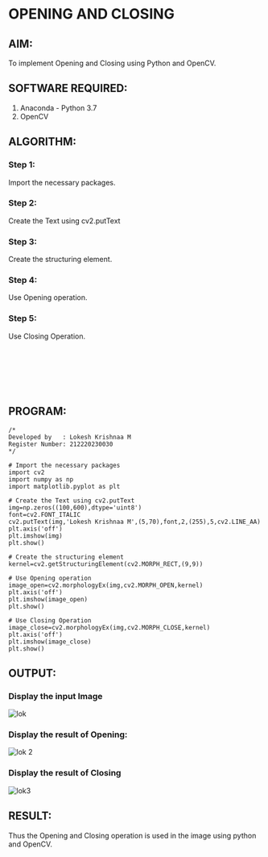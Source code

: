 # OPENING AND CLOSING

## AIM:
To implement Opening and Closing using Python and OpenCV.

## SOFTWARE REQUIRED:
1. Anaconda - Python 3.7
2. OpenCV
## ALGORITHM:
### Step 1:
Import the necessary packages.
### Step 2:
Create the Text using cv2.putText
### Step 3:
Create the structuring element.
### Step 4:
Use Opening operation.
### Step 5:
Use Closing Operation.

<br><br><br><br><br>

## PROGRAM:
```
/*
Developed by   : Lokesh Krishnaa M
Register Number: 212220230030
*/

# Import the necessary packages
import cv2
import numpy as np
import matplotlib.pyplot as plt

# Create the Text using cv2.putText
img=np.zeros((100,600),dtype='uint8')
font=cv2.FONT_ITALIC
cv2.putText(img,'Lokesh Krishnaa M',(5,70),font,2,(255),5,cv2.LINE_AA)
plt.axis('off')
plt.imshow(img)
plt.show()

# Create the structuring element
kernel=cv2.getStructuringElement(cv2.MORPH_RECT,(9,9))

# Use Opening operation
image_open=cv2.morphologyEx(img,cv2.MORPH_OPEN,kernel)
plt.axis('off')
plt.imshow(image_open)
plt.show()

# Use Closing Operation
image_close=cv2.morphologyEx(img,cv2.MORPH_CLOSE,kernel)
plt.axis('off')
plt.imshow(image_close)
plt.show()

```
## OUTPUT:

### Display the input Image
![lok](https://user-images.githubusercontent.com/75234646/172284030-7871299d-8902-4549-b3ca-4ff4cf4d47de.png)

### Display the result of Opening:
![lok 2](https://user-images.githubusercontent.com/75234646/172284038-d241361d-191c-4fb0-b2a5-90a6e5cde8d7.png)


### Display the result of Closing
![lok3](https://user-images.githubusercontent.com/75234646/172284051-c3c1b88d-444d-40b1-9a60-f645c167d0cc.png)


## RESULT:
Thus the Opening and Closing operation is used in the image using python and OpenCV.
